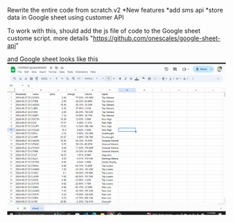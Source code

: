 Rewrite the entire code from scratch.v2
*New features 
      *add sms api
      *store data in Google sheet using customer API

To work with this, should add the js file of code to the Google sheet custome script.
more details  "https://github.com/onescales/google-sheet-api"


and Google sheet looks like this
![alt text](data.png)

